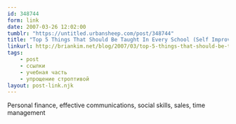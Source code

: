 ```yaml
---
id: 348744
form: link
date: 2007-03-26 12:02:00
tumblr: "https://untitled.urbansheep.com/post/348744"
title: "Top 5 Things That Should Be Taught In Every School (Self Improvement Blog - BrianKim.net)"
linkurl: http://briankim.net/blog/2007/03/top-5-things-that-should-be-taught-in-every-school/
tags:
    - post
    - ссылки
    - учебная часть
    - упрощение строптивой
layout: post-link.njk
---
```

<p>Personal finance, effective communications, social skills, sales, time management</p>
